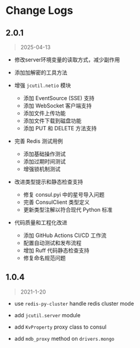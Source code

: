 # Change Logs

## 2.0.1

> 2025-04-13

- 修改server环境变量的读取方式，减少副作用
- 添加加解密的工具方法
- 增强 `jcutil.netio` 模块
  - 添加 EventSource (SSE) 支持
  - 添加 WebSocket 客户端支持
  - 添加文件上传功能
  - 添加文件下载到磁盘功能
  - 添加 PUT 和 DELETE 方法支持

- 完善 Redis 测试用例
  - 添加基础操作测试
  - 添加过期时间测试
  - 增强锁机制测试

- 改进类型提示和静态检查支持
  - 修复 consul.pyi 中的星号导入问题
  - 完善 ConsulClient 类型定义
  - 更新类型注解以符合现代 Python 标准

- 代码质量和工程化改进
  - 添加 GitHub Actions CI/CD 工作流
  - 配置自动测试和发布流程
  - 增加 Ruff 代码静态检查支持
  - 修复命名规范问题

## 1.0.4

> 2021-1-20

- use `redis-py-cluster` handle redis cluster mode

- add `jcutil.server` module

- add `KvProperty` proxy class to consul

- add `mdb_proxy` method on `drivers.mongo`
